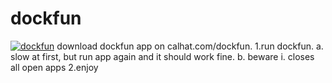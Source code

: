 # dockfun
[![dockfun](https://img.youtube.com/vi/bS9m1kPyyvo/0.jpg)](https://www.youtube.com/watch?v=bS9m1kPyyvo)
download dockfun app on calhat.com/dockfun.
     1.run dockfun.
          a. slow at first, but run app again and it should work fine.
          b. beware
               i. closes all open apps
     2.enjoy
